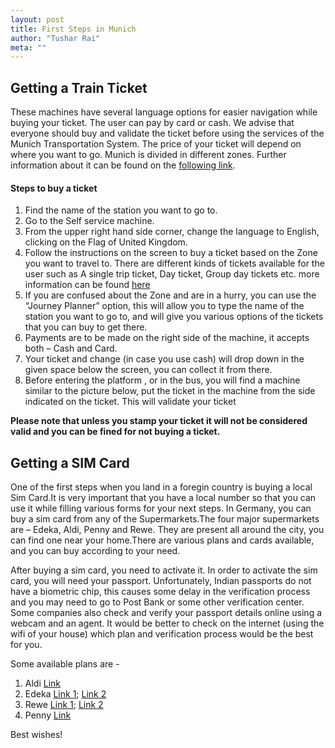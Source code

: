 ```yaml
---
layout: post
title: First Steps in Munich
author: "Tushar Rai"
meta: ""
---
```


## Getting a Train Ticket

These machines have several language options for easier navigation while buying your ticket. The user can pay by card or cash. We advise that everyone should buy and validate the ticket before using the services of the Munich Transportation System.
The price of your ticket will depend on where you want to go. Munich is divided in different zones. Further information about it can be found on the [following link](https://www.mvv-muenchen.de/en/tickets-and-fares/tariff-structure/zones/index.html).

#### Steps to buy a ticket 

1. Find the name of the station you want to go to.
2. Go to the Self service machine.
3. From the upper right hand side corner, change the language to English, clicking on the Flag of United Kingdom.
4. Follow the instructions on the screen to buy a ticket based on the Zone you want to travel to. There are different kinds of tickets available for the user such as A single trip ticket, Day ticket, Group day tickets etc. more information can be found [here](https://www.mvv-muenchen.de/en/tickets-and-fares/tickets-daytickets/index.html)  
5. If you are confused about the Zone and are in a hurry, you can use the “Journey Planner” option, this will allow you to type the name of the station you want to go to, and will give you various options of the tickets that you can buy to get there.
6. Payments are to be made on the right side of the machine, it accepts both – Cash and Card.
7. Your ticket and change (in case you use cash) will drop down in the given space below the screen, you can collect it from there.
8. Before entering the platform , or in the bus, you will find a machine similar to the picture below, put the ticket in the machine from the side indicated on the ticket. This will validate your ticket

**Please note that unless you stamp your ticket it will not be considered valid and you can be fined for not buying a ticket.**

## Getting a SIM Card

One of the first steps when you land in a foregin country is buying a local Sim Card.It is very important that you have a local number so that you can use it while filling various forms for your next steps. In Germany, you can buy a sim card from any of the Supermarkets.The four major supermarkets are – Edeka, Aldi, Penny and Rewe.
They are present all around the city, you can find one near your home.There are various plans and cards available, and you can buy according to your need.

After buying a sim card, you need to activate it. In order to activate the sim card, you will need your passport. Unfortunately, Indian passports do not have a biometric chip, this causes some delay in the verification process and you may need to go to Post Bank or some other verification center. Some companies also check and verify your passport details online using a webcam and an agent. It would be better to check on the internet (using the wifi of your house) which plan and verification process would be the best for you.

Some available plans are -  
 
1. Aldi [Link](https://www.alditalk.de/basis-prepaid-tarif-sim-karte?wt_mc=de.sea.pla_bra_google.SIM_BR_Shopping.20010021&wt_cc3=kid=3458078_bid=10725468&_pmclid=b_10725468_wp_3916435_k_3458078&gclid=Cj0KCQjw7sz6BRDYARIsAPHzrNJyys2tYU0djFaGIT26U3Akk4Gh5VBzj7KRVW-Su-iJZfzPAqNDEWUaAvGaEALw_wcB)
2. Edeka [Link 1](https://www.edeka-smart.de/); [Link 2](https://www.edeka.de/services/online-services/mobilfunktarif/edeka-smart.jsp)
3. Rewe [Link 1](https://www.rewe.de/service/handykarten/); [Link 2](https://www.jamobil.de/)
4. Penny [Link](https://www.pennymobil.de/)



Best wishes!


